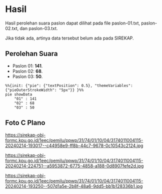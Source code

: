 # Hasil

Hasil perolehan suara paslon dapat dilihat pada file paslon-01.txt, paslon-02.txt, dan paslon-03.txt.

Jika tidak ada, artinya data tersebut belum ada pada SIREKAP.

## Perolehan Suara

 * Paslon 01: **141**.
 * Paslon 02: **68**.
 * Paslon 03: **50**.

```mermaid
%%{init: {"pie": {"textPosition": 0.5}, "themeVariables": {"pieOuterStrokeWidth": "5px"}} }%%
pie showData
    "01" : 141
    "02" : 68
    "03" : 50
```
## Foto C Plano

https://sirekap-obj-formc.kpu.go.id/1eec/pemilu/ppwp/31/74/01/10/04/3174011004115-20240214-193017--c44958e9-ff8b-44c7-9678-0c10543c2124.jpg

https://sirekap-obj-formc.kpu.go.id/1eec/pemilu/ppwp/31/74/01/10/04/3174011004115-20240214-224751--a5953872-6775-4858-a188-0d8907fefe2d.jpg

https://sirekap-obj-formc.kpu.go.id/1eec/pemilu/ppwp/31/74/01/10/04/3174011004115-20240214-193250--507d1a5e-2b8f-48a6-9dd5-bb1b128336b1.jpg
